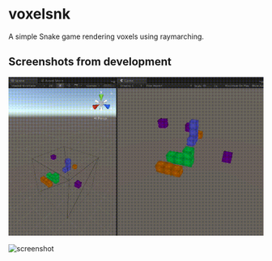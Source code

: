 # voxelsnk

A simple Snake game rendering voxels using raymarching.

## Screenshots from development
![screenshot](https://raw.githubusercontent.com/adrianogil/voxelsnk/master/images/VoxelSnake.gif)

![screenshot](https://raw.githubusercontent.com/adrianogil/voxelsnk/master/images/VoxelSnake_2.gif)